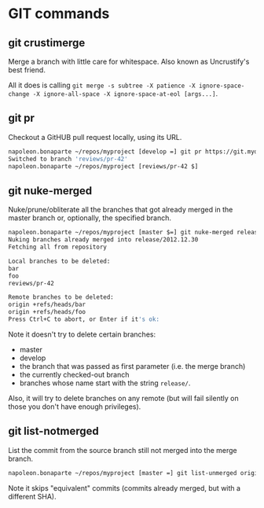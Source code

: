 # GIT commands
## git crustimerge
Merge a branch with little care for whitespace. Also known as Uncrustify's best friend.

All it does is calling `git merge -s subtree -X patience -X ignore-space-change -X ignore-all-space -X ignore-space-at-eol [args...]`.

## git pr
Checkout a GitHUB pull request locally, using its URL.

```sh
napoleon.bonaparte ~/repos/myproject [develop =] git pr https://git.mydomain.net/bonaparte/myprojet/pull/42
Switched to branch 'reviews/pr-42'
napoleon.bonaparte ~/repos/myproject [reviews/pr-42 $] 
```

## git nuke-merged
Nuke/prune/obliterate all the branches that got already merged in the master branch or, optionally, the specified branch.

```sh
napoleon.bonaparte ~/repos/myproject [master $=] git nuke-merged release/2012.12.30
Nuking branches already merged into release/2012.12.30
Fetching all from repository

Local branches to be deleted:
bar
foo
reviews/pr-42

Remote branches to be deleted:
origin +refs/heads/bar
origin +refs/heads/foo
Press Ctrl+C to abort, or Enter if it's ok: 
```

Note it doesn't try to delete certain branches:
* master
* develop
* the branch that was passed as first parameter (i.e. the merge branch)
* the currently checked-out branch
* branches whose name start with the string `release/`.

Also, it will try to delete branches on any remote (but will fail silently on those you don't have enough privileges).

## git list-notmerged
List the commit from the source branch still not merged into the merge branch.

```sh
napoleon.bonaparte ~/repos/myproject [master =] git list-unmerged origin/master origin/some/feature
```

Note it skips "equivalent" commits (commits already merged, but with a different SHA).
